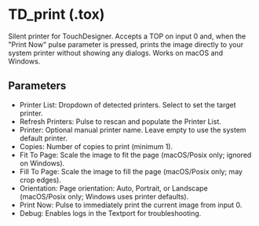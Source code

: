 TD_print (.tox)
================

Silent printer for TouchDesigner. Accepts a TOP on input 0 and, when the "Print Now" pulse parameter is pressed, prints the image directly to your system printer without showing any dialogs. Works on macOS and Windows.

Parameters
----------
- Printer List: Dropdown of detected printers. Select to set the target printer.
- Refresh Printers: Pulse to rescan and populate the Printer List.
- Printer: Optional manual printer name. Leave empty to use the system default printer.
- Copies: Number of copies to print (minimum 1).
- Fit To Page: Scale the image to fit the page (macOS/Posix only; ignored on Windows).
- Fill To Page: Scale the image to fill the page (macOS/Posix only; may crop edges).
- Orientation: Page orientation: Auto, Portrait, or Landscape (macOS/Posix only; Windows uses printer defaults).
- Print Now: Pulse to immediately print the current image from input 0.
- Debug: Enables logs in the Textport for troubleshooting.